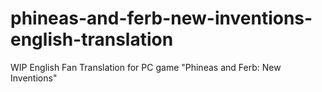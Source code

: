 # phineas-and-ferb-new-inventions-english-translation
WIP English Fan Translation for PC game "Phineas and Ferb: New Inventions"

